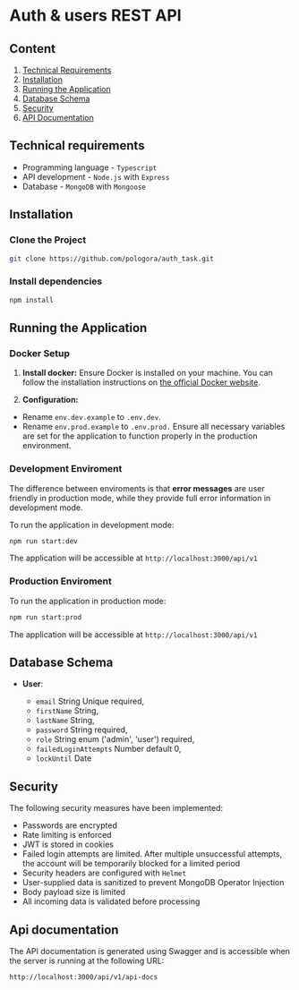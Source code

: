 # Auth & users REST API

## Content

1. [Technical Requirements](#technical-requirements)
2. [Installation](#installation)
3. [Running the Application](#running-the-application)
4. [Database Schema](#database-schema)
5. [Security](#security)
6. [API Documentation](#api-documentation)

## Technical requirements

- Programming language - `Typescript`
- API development - `Node.js` with `Express`
- Database - `MongoDB` with `Mongoose`

## Installation

### Clone the Project

```bash
git clone https://github.com/pologora/auth_task.git
```

### Install dependencies

```Bash
npm install
```

## Running the Application

### Docker Setup

1. **Install docker:** Ensure Docker is installed on your machine. You can follow the installation instructions on [the official Docker website](https://www.docker.com/).

2. **Configuration:**

- Rename `env.dev.example` to `.env.dev`.
- Rename `env.prod.example` to `.env.prod.` Ensure all necessary variables are set for the application to function properly in the production environment.

### Development Enviroment

The difference between enviroments is that **error messages** are user friendly in production mode, while they provide full error information in development mode.

To run the application in development mode:

```Bash
npm run start:dev
```

The application will be accessible at `http://localhost:3000/api/v1`

### Production Enviroment

To run the application in production mode:

```Bash
npm run start:prod
```

The application will be accessible at `http://localhost:3000/api/v1`

## Database Schema

- **User**:

  - `email` String Unique required,
  - `firstName` String,
  - `lastName` String,
  - `password` String required,
  - `role` String enum ('admin', 'user') required,
  - `failedLoginAttempts` Number default 0,
  - `lockUntil` Date

## Security

The following security measures have been implemented:

- Passwords are encrypted
- Rate limiting is enforced
- JWT is stored in cookies
- Failed login attempts are limited. After multiple unsuccessful attempts, the account will be temporarily blocked for a limited period
- Security headers are configured with `Helmet`
- User-supplied data is sanitized to prevent MongoDB Operator Injection
- Body payload size is limited
- All incoming data is validated before processing

## Api documentation

The API documentation is generated using Swagger and is accessible when the server is running at the following URL:

```bash
http://localhost:3000/api/v1/api-docs
```
